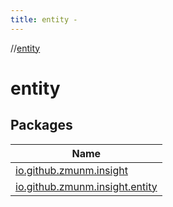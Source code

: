 ```yaml
---
title: entity -
---
```

//[entity](index.md)



# entity  


## Packages  
  
|  Name | 
|---|
| <a name="io.github.zmunm.insight////PointingToDeclaration/"></a>[io.github.zmunm.insight](entity/io.github.zmunm.insight/index.md)|
| <a name="io.github.zmunm.insight.entity////PointingToDeclaration/"></a>[io.github.zmunm.insight.entity](entity/io.github.zmunm.insight.entity/index.md)|

